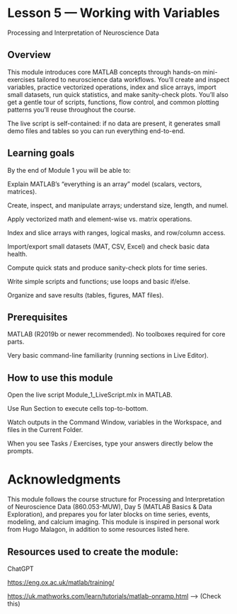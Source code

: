 # Lesson 5 — Working with Variables

Processing and Interpretation of Neuroscience Data

## Overview

This module introduces core MATLAB concepts through hands-on mini-exercises tailored to neuroscience data workflows. You’ll create and inspect variables, practice vectorized operations, index and slice arrays, import small datasets, run quick statistics, and make sanity-check plots. You’ll also get a gentle tour of scripts, functions, flow control, and common plotting patterns you’ll reuse throughout the course.

The live script is self-contained: if no data are present, it generates small demo files and tables so you can run everything end-to-end.

## Learning goals

By the end of Module 1 you will be able to:

Explain MATLAB’s “everything is an array” model (scalars, vectors, matrices).

Create, inspect, and manipulate arrays; understand size, length, and numel.

Apply vectorized math and element-wise vs. matrix operations.

Index and slice arrays with ranges, logical masks, and row/column access.

Import/export small datasets (MAT, CSV, Excel) and check basic data health.

Compute quick stats and produce sanity-check plots for time series.

Write simple scripts and functions; use loops and basic if/else.

Organize and save results (tables, figures, MAT files).

## Prerequisites

MATLAB (R2019b or newer recommended). No toolboxes required for core parts.

Very basic command-line familiarity (running sections in Live Editor).

## How to use this module

Open the live script Module_1_LiveScript.mlx in MATLAB.

Use Run Section to execute cells top-to-bottom.

Watch outputs in the Command Window, variables in the Workspace, and files in the Current Folder.

When you see Tasks / Exercises, type your answers directly below the prompts.

# Acknowledgments

This module follows the course structure for Processing and Interpretation of Neuroscience Data (860.053-MUW), Day 5 (MATLAB Basics & Data Exploration), and prepares you for later blocks on time series, events, modeling, and calcium imaging.
This module is inspired in personal work from Hugo Malagon, in addition to some resources listed here.
## Resources used to create the module:
ChatGPT

https://eng.ox.ac.uk/matlab/training/

https://uk.mathworks.com/learn/tutorials/matlab-onramp.html   --> (Check this)

